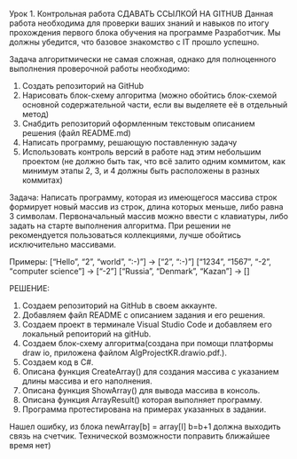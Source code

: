 Урок 1. Контрольная работа
СДАВАТЬ ССЫЛКОЙ НА GITHUB
Данная работа необходима для проверки ваших знаний и навыков по итогу прохождения первого блока обучения на программе Разработчик. Мы должны убедится, что базовое знакомство с IT прошло успешно.

Задача алгоритмически не самая сложная, однако для полноценного выполнения проверочной работы необходимо:

1. Создать репозиторий на GitHub
2. Нарисовать блок-схему алгоритма (можно обойтись блок-схемой основной содержательной части, если вы выделяете её в отдельный метод)
3. Снабдить репозиторий оформленным текстовым описанием решения (файл README.md)
4. Написать программу, решающую поставленную задачу
5. Использовать контроль версий в работе над этим небольшим проектом (не должно быть так, что всё залито одним коммитом, как минимум этапы 2, 3, и 4 должны быть расположены в разных коммитах)

Задача: Написать программу, которая из имеющегося массива строк формирует новый массив из строк, длина которых меньше, либо равна 3 символам. Первоначальный массив можно ввести с клавиатуры, либо задать на старте выполнения алгоритма. При решении не рекомендуется пользоваться коллекциями, лучше обойтись исключительно массивами.

Примеры:
[“Hello”, “2”, “world”, “:-)”] → [“2”, “:-)”]
[“1234”, “1567”, “-2”, “computer science”] → [“-2”]
[“Russia”, “Denmark”, “Kazan”] → []

РЕШЕНИЕ:
1. Создаем репозиторий на GitHub в своем аккаунте.
2. Добавляем файл README с описанием задания и его решения.
3. Создаем проект в терминале Visual Studio Code и добавляем его локальный репоиторий на gitHub.
4. Создаем блок-схему алгоритма(создана при помощи платформы draw io, приложена файлом AlgProjectKR.drawio.pdf.).
5. Создаем код в С#.
6. Описана функция CreateArray() для создания массива c указанием длины массива и его наполнения. 
7. Описана функция ShowArray() для вывода массива в консоль. 
8. Описана функция ArrayResult() которая выполняет программу.
9. Программа протестирована на примерах указанных в задании.


Нашел ошибку, из блока newArray[b] = array[I] b=b+1 должна выходить связь на счетчик. Технической возможности поправить ближайшее время нет)